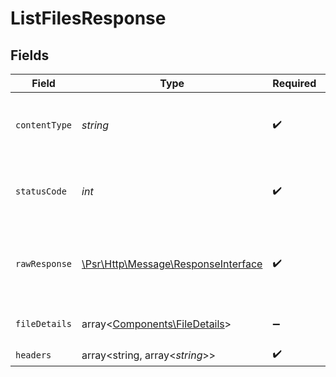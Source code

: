 # ListFilesResponse


## Fields

| Field                                                                                                        | Type                                                                                                         | Required                                                                                                     | Description                                                                                                  |
| ------------------------------------------------------------------------------------------------------------ | ------------------------------------------------------------------------------------------------------------ | ------------------------------------------------------------------------------------------------------------ | ------------------------------------------------------------------------------------------------------------ |
| `contentType`                                                                                                | *string*                                                                                                     | :heavy_check_mark:                                                                                           | HTTP response content type for this operation                                                                |
| `statusCode`                                                                                                 | *int*                                                                                                        | :heavy_check_mark:                                                                                           | HTTP response status code for this operation                                                                 |
| `rawResponse`                                                                                                | [\Psr\Http\Message\ResponseInterface](https://www.php-fig.org/psr/psr-7/#33-psrhttpmessageresponseinterface) | :heavy_check_mark:                                                                                           | Raw HTTP response; suitable for custom response parsing                                                      |
| `fileDetails`                                                                                                | array<[Components\FileDetails](../../Models/Components/FileDetails.md)>                                      | :heavy_minus_sign:                                                                                           | The request completed successfully.                                                                          |
| `headers`                                                                                                    | array<string, array<*string*>>                                                                               | :heavy_check_mark:                                                                                           | N/A                                                                                                          |